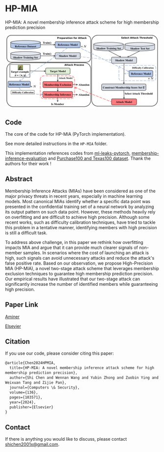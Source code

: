 # HP-MIA
HP-MIA: A novel membership inference attack scheme for high membership prediction precision

![teaserfigure](Overview.png)


## Code
The core of the code for HP-MIA (PyTorch implementation).

See more detailed instructions in the `HP-MIA` folder.

This implementation references codes from [ml-leaks-pytorch](https://github.com/GeorgeTzannetos/ml-leaks-pytorch), 
[membership-inference-evaluation](https://github.com/inspire-group/membership-inference-evaluation) and [Purchase100 and Texas100 dataset](https://github.com/xehartnort/Purchase100-Texas100-datasets). Thank the authors for their  work !

## Abstract

Membership Inference Attacks (MIAs) have been considered as one of the major privacy threats in recent years, especially in machine learning models. Most canonical MIAs identify whether a specific data point was presented in the confidential training set of a neural network by analyzing its output pattern on such data point. However, these methods heavily rely on overfitting and are difficult to achieve high precision. Although some recent works, such as difficulty calibration techniques, have tried to tackle this problem in a tentative manner, identifying members with high precision is still a difficult task.

To address above challenge, in this paper we rethink how overfitting impacts MIA and argue that it can provide much clearer signals of non-member samples. In scenarios where the cost of launching an attack is high, such signals can avoid unnecessary attacks and reduce the attack's false positive rate. Based on our observation, we propose High-Precision MIA (HP-MIA), a novel two-stage attack scheme that leverages membership exclusion techniques to guarantee high membership prediction precision. Our empirical results have illustrated that our two-stage attack can significantly increase the number of identified members while guaranteeing high precision.


## Paper Link

[Aminer](https://static.aminer.cn/upload/pdf/28/1035/1355/65497cb4939a5f4082b36359_1.pdf)

[Elsevier](https://www.sciencedirect.com/science/article/abs/pii/S0167404823004819)

## Citation

If you use our code, please consider citing this paper:

```
@article{Chen2024HPMIA,
  title={HP-MIA: A novel membership inference attack scheme for high membership prediction precision},
  author={Shi Chen and Wennan Wang and Yubin Zhong and Zuobin Ying and Weixuan Tang and Zijie Pan},
  journal={Computers \& Security},
  volume={136},
  pages={103571},
  year={2024},
  publisher={Elsevier}
}
```

## Contact
If there is anything you would like to discuss, please contact shichen2001x@gmail.com.
